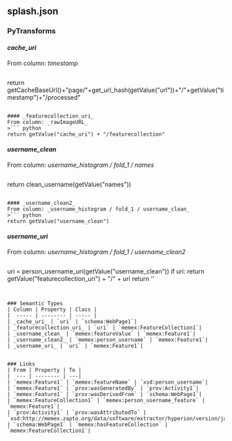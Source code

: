 ## splash.json

### PyTransforms
#### _cache_uri_
From column: _timestamp_
>``` python
return getCacheBaseUrl()+"page/"+get_url_hash(getValue("url"))+"/"+getValue("timestamp")+"/processed"
```

#### _featurecollection_uri_
From column: _rawImageURL_
>``` python
return getValue("cache_uri") + "/featurecollection"
```

#### _username_clean_
From column: _username_histogram / fold_1 / names_
>``` python
return clean_username(getValue("names"))
```

#### _username_clean2_
From column: _username_histogram / fold_1 / username_clean_
>``` python
return getValue("username_clean")
```

#### _username_uri_
From column: _username_histogram / fold_1 / username_clean2_
>``` python
uri = person_username_uri(getValue("username_clean"))
if uri:
  return getValue("featurecollection_uri") + "/" + uri
return ''
```


### Semantic Types
| Column | Property | Class |
|  ----- | -------- | ----- |
| _cache_uri_ | `uri` | `schema:WebPage1`|
| _featurecollection_uri_ | `uri` | `memex:FeatureCollection1`|
| _username_clean_ | `memex:featureValue` | `memex:Feature1`|
| _username_clean2_ | `memex:person_username` | `memex:Feature1`|
| _username_uri_ | `uri` | `memex:Feature1`|


### Links
| From | Property | To |
|  --- | -------- | ---|
| `memex:Feature1` | `memex:featureName` | `xsd:person_username`|
| `memex:Feature1` | `prov:wasGeneratedBy` | `prov:Activity1`|
| `memex:Feature1` | `prov:wasDerivedFrom` | `schema:WebPage1`|
| `memex:FeatureCollection1` | `memex:person_username_feature` | `memex:Feature1`|
| `prov:Activity1` | `prov:wasAttributedTo` | `xsd:http://memex.zapto.org/data/software/extractor/hyperion/version/jan2015`|
| `schema:WebPage1` | `memex:hasFeatureCollection` | `memex:FeatureCollection1`|
